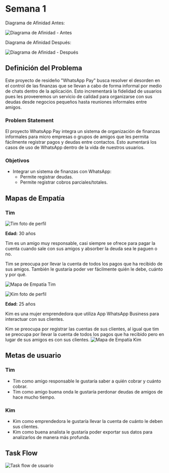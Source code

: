 # Semana 1

Diagrama de Afinidad Antes:

![Diagrama de Afinidad - Antes](./imgs/Diagrama_Afinidad1.jpg)

Diagrama de Afinidad Después:

![Diagrama de Afinidad - Después](./imgs/Diagrama_Afinidad2.jpg)

## Definición del Problema

Este proyecto de resideño "WhatsApp Pay" busca resolver el desorden en el
control de las finanzas que se llevan a cabo de forma informal por medio de
chats dentro de la aplicación. Esto incrementará la fidelidad de usuarios pues
les proveeremos un servicio de calidad para organizarse con sus deudas desde
negocios pequeños hasta reuniones informales entre amigos.

### Problem Statement

El proyecto WhatsApp Pay integra un sistema de organización de finanzas
informales para micro empresas o grupos de amigos que les permita fácilmente
registrar pagos y deudas entre contactos. Esto aumentará los casos de uso de
WhatsApp dentro de la vida de nuestros usuarios.

### Objetivos

- Integrar un sistema de finanzas con WhatsApp:
  - Permite registrar deudas.
  - Permite registrar cobros parciales/totales.

## Mapas de Empatía

### Tim

![Tim foto de perfil](./imgs/Tim.jpg)

**Edad:** 30 años

Tim es un amigo muy responsable, casi siempre se ofrece para pagar la cuenta
cuando sale con sus amigos y absorber la deuda sea le paguen o no.

Tim se preocupa por llevar la cuenta de todos los pagos que ha recibido de sus
amigos. También le gustaría poder ver fácilmente quién le debe, cuánto y por
qué.

![Mapa de Empatía Tim](./imgs/empathy_map_tim.jpg)

![Kim foto de perfil](./imgs/Kim.jpg)

**Edad:** 25 años

Kim es una mujer emprendedora que utiliza App WhatsApp Business para interactuar
con sus clientes.

Kim se preocupa por registrar las cuentas de sus clientes, al igual que tim se
preocupa por llevar la cuenta de todos los pagos que ha recibido pero en lugar
de sus amigos es con sus clientes.
![Mapa de Empatía Kim](./imgs/empathy_map_kim.jpg)

## Metas de usuario

### Tim

- Tim como amigo responsable le gustaría saber a quién cobrar y cuánto cobrar.
- Tim como amigo buena onda le gustaría perdonar deudas de amigos de hace mucho
  tiempo.

### Kim

- Kim como emprendedora le gustaría llevar la cuenta de cuánto le deben sus
  clientes.
- Kim como buena analista le gustaría poder exportar sus datos para analizarlos
  de manera más profunda.

## Task Flow

![Task flow de usuario](./imgs/task-flow.jpg)
